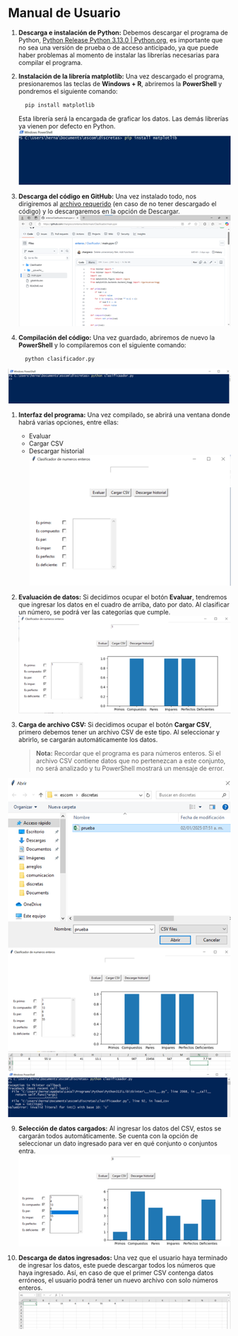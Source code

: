 # Manual de Usuario

1. **Descarga e instalación de Python:**
   Debemos descargar el programa de Python, [Python Release Python 3.13.0 | Python.org](https://www.python.org), es importante que no sea una versión de prueba o de acceso anticipado, ya que puede haber problemas al momento de instalar las librerías necesarias para compilar el programa.

2. **Instalación de la librería matplotlib:**
   Una vez descargado el programa, presionaremos las teclas de **Windows + R**, abriremos la **PowerShell** y pondremos el siguiente comando:
     
   ```bash
     pip install matplotlib
   ```

   Esta librería será la encargada de graficar los datos. Las demás librerías ya vienen por defecto en Python.
![Imagen de powershell](imagen/2.png)


3. **Descarga del código en GitHub:**
   Una vez instalado todo, nos dirigiremos al [archivo requerido](../Clasificador/main.pyw) (en caso de no tener descargado el código) y lo descargaremos en la opción de Descargar.
![GitHub](imagen/3.png)


4. **Compilación del código:**
   Una vez guardado, abriremos de nuevo la **PowerShell** y lo compilaremos con el siguiente comando:
     
   ```bash
     python clasificador.py
   ```
![PS](imagen/5.png)


1. **Interfaz del programa:**
   Una vez compilado, se abrirá una ventana donde habrá varias opciones, entre ellas:
     - Evaluar
     - Cargar CSV
     - Descargar historial
![Inicio](imagen/6.png)


6. **Evaluación de datos:**
   Si decidimos ocupar el botón **Evaluar**, tendremos que ingresar los datos en el cuadro de arriba, dato por dato. Al clasificar un número, se podrá ver las categorías que cumple.
![Evaluar](imagen/7.png)


8. **Carga de archivo CSV:**
   Si decidimos ocupar el botón **Cargar CSV**, primero debemos tener un archivo CSV de este tipo. Al seleccionar y abrirlo, se cargarán automáticamente los datos.

   > **Nota:** Recordar que el programa es para números enteros. Si el archivo CSV contiene datos que no pertenezcan a este conjunto, no será analizado y tu PowerShell mostrará un mensaje de error.

![Carpeta](imagen/8.png)
![Csv](imagen/9.png)
![excel](imagen/10.png)
![ps3](imagen/11.png)


9. **Selección de datos cargados:**
   Al ingresar los datos del CSV, estos se cargarán todos automáticamente. Se cuenta con la opción de seleccionar un dato ingresado para ver en qué conjunto o conjuntos entra.
![seleccion](imagen/12.png)


10. **Descarga de datos ingresados:**
   Una vez que el usuario haya terminado de ingresar los datos, este puede descargar todos los números que haya ingresado. Así, en caso de que el primer CSV contenga datos erróneos, el usuario podrá tener un nuevo archivo con solo números enteros.
![purga](imagen/13.png)